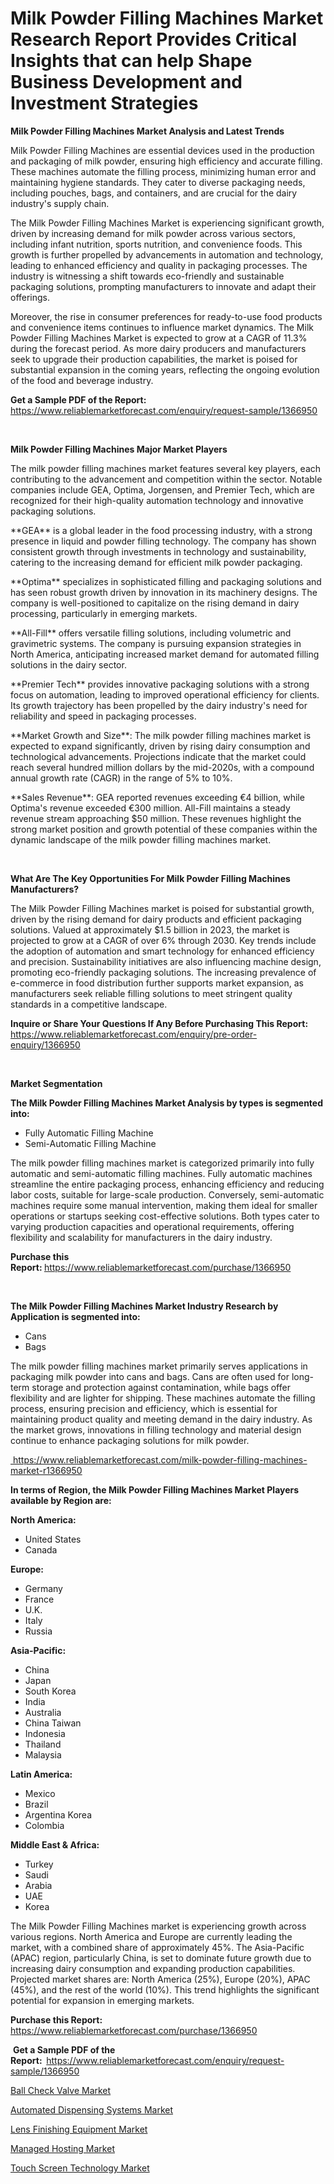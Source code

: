 <p><h1>Milk Powder Filling Machines Market Research Report Provides Critical Insights that can help Shape Business Development and Investment Strategies</h1></p><p><strong>Milk Powder Filling Machines Market Analysis and Latest Trends</strong></p>
<p><p>Milk Powder Filling Machines are essential devices used in the production and packaging of milk powder, ensuring high efficiency and accurate filling. These machines automate the filling process, minimizing human error and maintaining hygiene standards. They cater to diverse packaging needs, including pouches, bags, and containers, and are crucial for the dairy industry's supply chain.</p><p>The Milk Powder Filling Machines Market is experiencing significant growth, driven by increasing demand for milk powder across various sectors, including infant nutrition, sports nutrition, and convenience foods. This growth is further propelled by advancements in automation and technology, leading to enhanced efficiency and quality in packaging processes. The industry is witnessing a shift towards eco-friendly and sustainable packaging solutions, prompting manufacturers to innovate and adapt their offerings.</p><p>Moreover, the rise in consumer preferences for ready-to-use food products and convenience items continues to influence market dynamics. The Milk Powder Filling Machines Market is expected to grow at a CAGR of 11.3% during the forecast period. As more dairy producers and manufacturers seek to upgrade their production capabilities, the market is poised for substantial expansion in the coming years, reflecting the ongoing evolution of the food and beverage industry.</p></p>
<p><strong>Get a Sample PDF of the Report:&nbsp;</strong> <a href="https://www.reliablemarketforecast.com/enquiry/request-sample/1366950?utm_campaign=1159&utm_medium=2&utm_source=Github&utm_content=ia&utm_term=17112024&utm_id=milk-powder-filling-machines">https://www.reliablemarketforecast.com/enquiry/request-sample/1366950</a></p>
<p>&nbsp;</p>
<p><strong>Milk Powder Filling Machines Major Market Players</strong></p>
<p><p>The milk powder filling machines market features several key players, each contributing to the advancement and competition within the sector. Notable companies include GEA, Optima, Jorgensen, and Premier Tech, which are recognized for their high-quality automation technology and innovative packaging solutions.</p><p>**GEA** is a global leader in the food processing industry, with a strong presence in liquid and powder filling technology. The company has shown consistent growth through investments in technology and sustainability, catering to the increasing demand for efficient milk powder packaging.</p><p>**Optima** specializes in sophisticated filling and packaging solutions and has seen robust growth driven by innovation in its machinery designs. The company is well-positioned to capitalize on the rising demand in dairy processing, particularly in emerging markets. </p><p>**All-Fill** offers versatile filling solutions, including volumetric and gravimetric systems. The company is pursuing expansion strategies in North America, anticipating increased market demand for automated filling solutions in the dairy sector.</p><p>**Premier Tech** provides innovative packaging solutions with a strong focus on automation, leading to improved operational efficiency for clients. Its growth trajectory has been propelled by the dairy industry's need for reliability and speed in packaging processes.</p><p>**Market Growth and Size**: The milk powder filling machines market is expected to expand significantly, driven by rising dairy consumption and technological advancements. Projections indicate that the market could reach several hundred million dollars by the mid-2020s, with a compound annual growth rate (CAGR) in the range of 5% to 10%.</p><p>**Sales Revenue**: GEA reported revenues exceeding €4 billion, while Optima's revenue exceeded €300 million. All-Fill maintains a steady revenue stream approaching $50 million. These revenues highlight the strong market position and growth potential of these companies within the dynamic landscape of the milk powder filling machines market.</p></p>
<p>&nbsp;</p>
<p><strong>What Are The Key Opportunities For Milk Powder Filling Machines Manufacturers?</strong></p>
<p><p>The Milk Powder Filling Machines market is poised for substantial growth, driven by the rising demand for dairy products and efficient packaging solutions. Valued at approximately $1.5 billion in 2023, the market is projected to grow at a CAGR of over 6% through 2030. Key trends include the adoption of automation and smart technology for enhanced efficiency and precision. Sustainability initiatives are also influencing machine design, promoting eco-friendly packaging solutions. The increasing prevalence of e-commerce in food distribution further supports market expansion, as manufacturers seek reliable filling solutions to meet stringent quality standards in a competitive landscape.</p></p>
<p><strong>Inquire or Share Your Questions If Any Before Purchasing This Report:</strong> <a href="https://www.reliablemarketforecast.com/enquiry/pre-order-enquiry/1366950?utm_campaign=1159&utm_medium=2&utm_source=Github&utm_content=ia&utm_term=17112024&utm_id=milk-powder-filling-machines">https://www.reliablemarketforecast.com/enquiry/pre-order-enquiry/1366950</a></p>
<p>&nbsp;</p>
<p><strong>Market Segmentation</strong></p>
<p><strong>The Milk Powder Filling Machines Market Analysis by types is segmented into:</strong></p>
<p><ul><li>Fully Automatic Filling Machine</li><li>Semi-Automatic Filling Machine</li></ul></p>
<p><p>The milk powder filling machines market is categorized primarily into fully automatic and semi-automatic filling machines. Fully automatic machines streamline the entire packaging process, enhancing efficiency and reducing labor costs, suitable for large-scale production. Conversely, semi-automatic machines require some manual intervention, making them ideal for smaller operations or startups seeking cost-effective solutions. Both types cater to varying production capacities and operational requirements, offering flexibility and scalability for manufacturers in the dairy industry.</p></p>
<p><strong>Purchase this Report:&nbsp;</strong><a href="https://www.reliablemarketforecast.com/purchase/1366950?utm_campaign=1159&utm_medium=2&utm_source=Github&utm_content=ia&utm_term=17112024&utm_id=milk-powder-filling-machines">https://www.reliablemarketforecast.com/purchase/1366950</a></p>
<p>&nbsp;</p>
<p><strong>The Milk Powder Filling Machines Market Industry Research by Application is segmented into:</strong></p>
<p><ul><li>Cans</li><li>Bags</li></ul></p>
<p><p>The milk powder filling machines market primarily serves applications in packaging milk powder into cans and bags. Cans are often used for long-term storage and protection against contamination, while bags offer flexibility and are lighter for shipping. These machines automate the filling process, ensuring precision and efficiency, which is essential for maintaining product quality and meeting demand in the dairy industry. As the market grows, innovations in filling technology and material design continue to enhance packaging solutions for milk powder.</p></p>
<p><a href="https://www.reliablemarketforecast.com/milk-powder-filling-machines-market-r1366950?utm_campaign=1159&utm_medium=2&utm_source=Github&utm_content=ia&utm_term=17112024&utm_id=milk-powder-filling-machines">&nbsp;https://www.reliablemarketforecast.com/milk-powder-filling-machines-market-r1366950</a></p>
<p><strong>In terms of Region, the Milk Powder Filling Machines Market Players available by Region are:</strong></p>
<p>
    <p> <strong> North America: </strong>
        <ul>
            <li>United States</li>
            <li>Canada</li>
        </ul>
        </p> 
    <p> <strong> Europe: </strong>
        <ul>
            <li>Germany</li>
            <li>France</li>
            <li>U.K.</li>
            <li>Italy</li>
            <li>Russia</li>
        </ul>
        </p> 
    <p> <strong> Asia-Pacific: </strong>
        <ul>
            <li>China</li>
            <li>Japan</li>
            <li>South Korea</li>
            <li>India</li>
            <li>Australia</li>
            <li>China Taiwan</li>
            <li>Indonesia</li>
            <li>Thailand</li>
            <li>Malaysia</li>
        </ul>
        </p> 
    <p> <strong> Latin America: </strong>
        <ul>
            <li>Mexico</li>
            <li>Brazil</li>
            <li>Argentina Korea</li>
            <li>Colombia</li>
        </ul>
        </p> 
    <p> <strong> Middle East & Africa: </strong>
        <ul>
            <li>Turkey</li>
            <li>Saudi</li>
            <li>Arabia</li>
            <li>UAE</li>
            <li>Korea</li>
        </ul>
    </p>
    </p>
<p><p>The Milk Powder Filling Machines market is experiencing growth across various regions. North America and Europe are currently leading the market, with a combined share of approximately 45%. The Asia-Pacific (APAC) region, particularly China, is set to dominate future growth due to increasing dairy consumption and expanding production capabilities. Projected market shares are: North America (25%), Europe (20%), APAC (45%), and the rest of the world (10%). This trend highlights the significant potential for expansion in emerging markets.</p></p>
<p><strong>Purchase this Report: </strong><a href="https://www.reliablemarketforecast.com/purchase/1366950?utm_campaign=1159&utm_medium=2&utm_source=Github&utm_content=ia&utm_term=17112024&utm_id=milk-powder-filling-machines">https://www.reliablemarketforecast.com/purchase/1366950</a></p>
<p>&nbsp;<strong>Get a Sample PDF of the Report:&nbsp;&nbsp;</strong><a href="https://www.reliablemarketforecast.com/enquiry/request-sample/1366950?utm_campaign=1159&utm_medium=2&utm_source=Github&utm_content=ia&utm_term=17112024&utm_id=milk-powder-filling-machines">https://www.reliablemarketforecast.com/enquiry/request-sample/1366950</a></p>
<p><strong></strong></p>
<p><p><a href="https://www.linkedin.com/pulse/ball-check-valve-market-forecast-global-trends-analysis-from-30nze?utm_campaign=1159&utm_medium=2&utm_source=Github&utm_content=ia&utm_term=17112024&utm_id=milk-powder-filling-machines">Ball Check Valve Market</a></p><p><a href="https://www.linkedin.com/pulse/automated-dispensing-systems-market-refracting-trends-consumer-9jp5e?utm_campaign=1159&utm_medium=2&utm_source=Github&utm_content=ia&utm_term=17112024&utm_id=milk-powder-filling-machines">Automated Dispensing Systems Market</a></p><p><a href="https://github.com/ChiragRP21/Market-Research-Report-List-6/blob/main/lens-finishing-equipment-market.md?utm_campaign=1159&utm_medium=2&utm_source=Github&utm_content=ia&utm_term=17112024&utm_id=milk-powder-filling-machines">Lens Finishing Equipment Market</a></p><p><a href="https://issuu.com/reportprime-2/docs/managed-hosting-market-size-2030.pp_38deabe5fdc566?utm_campaign=1159&utm_medium=2&utm_source=Github&utm_content=ia&utm_term=17112024&utm_id=milk-powder-filling-machines">Managed Hosting Market</a></p><p><a href="https://issuu.com/reportprime-2/docs/touch-screen-technology-market-size_bb46ef5c9ea339?utm_campaign=1159&utm_medium=2&utm_source=Github&utm_content=ia&utm_term=17112024&utm_id=milk-powder-filling-machines">Touch Screen Technology Market</a></p></p>